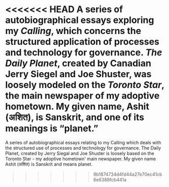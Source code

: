 <<<<<<< HEAD
A series of autobiographical essays exploring my _Calling_, which concerns the structured application of processes and technology for governance. _The Daily Planet_, created by Canadian Jerry Siegel and Joe Shuster, was loosely modeled on the _Toronto Star_, the main newspaper of my adoptive hometown. My given name, Ashit (अशित), is Sanskrit, and one of its meanings is “planet.” 
=======
A series of autobiographical essays relating to my Calling which deals with the structured use of processes and technology for governance. The Daily Planet, created by Jerry Siegal and Joe Shuster is loosely based on the Toronto Star - my adoptive hometown' main newspaper. My given name Ashit (अशित) is Sanskrit and means planet. 
>>>>>>> 9b1874734d4fd44a27e70ec41cb6e6388fcb441a
